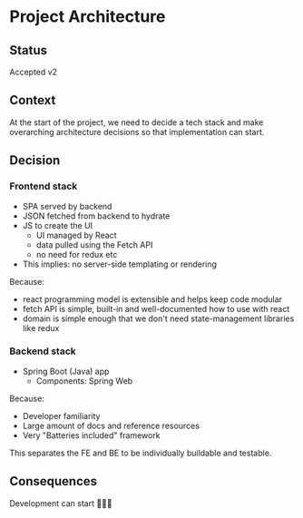 # Project Architecture

## Status

Accepted v2

## Context

At the start of the project, we need to decide a tech stack and make overarching architecture decisions so that implementation can start.

## Decision

### Frontend stack
  - SPA served by backend
  - JSON fetched from backend to hydrate
  - JS to create the UI
    - UI managed by React
    - data pulled using the Fetch API
    - no need for redux etc
  - This implies: no server-side templating or rendering

Because:
  - react programming model is extensible and helps keep code modular
  - fetch API is simple, built-in and well-documented how to use with react
  - domain is simple enough that we don't need state-management libraries like redux

### Backend stack
  - Spring Boot (Java) app
    - Components: Spring Web

Because:
  - Developer familiarity
  - Large amount of docs and reference resources
  - Very "Batteries included" framework

This separates the FE and BE to be individually buildable and testable.

## Consequences

Development can start 🎉🎉🎉
